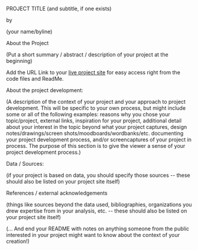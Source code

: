 PROJECT TITLE
(and subtitle, if one exists)

by

(your name/byline)

About the Project

(Put a short summary / abstract / description of your project at the beginning)

Add the URL Link to your <a href="https://racheldaniell.github.io/project-files-demonstration/">live project site</a> for easy access right from the code files and ReadMe.


About the project development:

(A description of the context of your project and your approach to project development. This will be specific to your own process, but might include some or all of the following examples: reasons why you chose your topic/project, external links, inspiration for your project, additional detail about your interest in the topic beyond what your project captures, design notes/drawings/screen shots/moodboards/wordbanks/etc. documenting your project development process, and/or screencaptures of your project in process. The purpose of this section is to give the viewer a sense of your project development process.)

Data / Sources:

(if your project is based on data, you should specify those sources -- these should also be listed on your project site itself)

References / external acknowledgements 

(things like sources beyond the data used, bibliographies, organizations you drew expertise from in your analysis, etc. -- these should also be listed on your project site itself)

(... And end your README with notes on anything someone from the public interested in your project might want to know about the context of your creation!)
